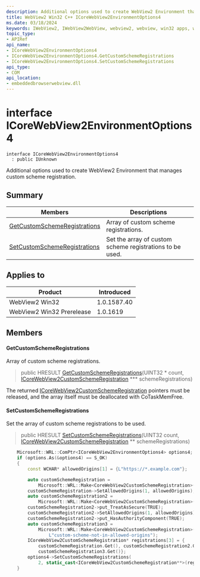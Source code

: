```yaml
---
description: Additional options used to create WebView2 Environment that manages custom scheme registration.
title: WebView2 Win32 C++ ICoreWebView2EnvironmentOptions4
ms.date: 03/18/2024
keywords: IWebView2, IWebView2WebView, webview2, webview, win32 apps, win32, edge, ICoreWebView2, ICoreWebView2Controller, browser control, edge html, ICoreWebView2EnvironmentOptions4
topic_type: 
- APIRef
api_name:
- ICoreWebView2EnvironmentOptions4
- ICoreWebView2EnvironmentOptions4.GetCustomSchemeRegistrations
- ICoreWebView2EnvironmentOptions4.SetCustomSchemeRegistrations
api_type:
- COM
api_location:
- embeddedbrowserwebview.dll
---
```


# interface ICoreWebView2EnvironmentOptions4

```
interface ICoreWebView2EnvironmentOptions4
  : public IUnknown
```

Additional options used to create WebView2 Environment that manages custom scheme registration.

## Summary

 Members                        | Descriptions
--------------------------------|---------------------------------------------
[GetCustomSchemeRegistrations](#getcustomschemeregistrations) | Array of custom scheme registrations.
[SetCustomSchemeRegistrations](#setcustomschemeregistrations) | Set the array of custom scheme registrations to be used.

## Applies to

Product                         | Introduced
--------------------------------|---------------------------------------------
WebView2 Win32            |    1.0.1587.40
WebView2 Win32 Prerelease |    1.0.1619

## Members

#### GetCustomSchemeRegistrations

Array of custom scheme registrations.

> public HRESULT [GetCustomSchemeRegistrations](#getcustomschemeregistrations)(UINT32 * count, [ICoreWebView2CustomSchemeRegistration](icorewebview2customschemeregistration.md#icorewebview2customschemeregistration) *** schemeRegistrations)

The returned [ICoreWebView2CustomSchemeRegistration](icorewebview2customschemeregistration.md#icorewebview2customschemeregistration) pointers must be released, and the array itself must be deallocated with CoTaskMemFree.

#### SetCustomSchemeRegistrations

Set the array of custom scheme registrations to be used.

> public HRESULT [SetCustomSchemeRegistrations](#setcustomschemeregistrations)(UINT32 count, [ICoreWebView2CustomSchemeRegistration](icorewebview2customschemeregistration.md#icorewebview2customschemeregistration) ** schemeRegistrations)

```cpp
    Microsoft::WRL::ComPtr<ICoreWebView2EnvironmentOptions4> options4;
    if (options.As(&options4) == S_OK)
    {
        const WCHAR* allowedOrigins[1] = {L"https://*.example.com"};

        auto customSchemeRegistration =
            Microsoft::WRL::Make<CoreWebView2CustomSchemeRegistration>(L"custom-scheme");
        customSchemeRegistration->SetAllowedOrigins(1, allowedOrigins);
        auto customSchemeRegistration2 =
            Microsoft::WRL::Make<CoreWebView2CustomSchemeRegistration>(L"wv2rocks");
        customSchemeRegistration2->put_TreatAsSecure(TRUE);
        customSchemeRegistration2->SetAllowedOrigins(1, allowedOrigins);
        customSchemeRegistration2->put_HasAuthorityComponent(TRUE);
        auto customSchemeRegistration3 =
            Microsoft::WRL::Make<CoreWebView2CustomSchemeRegistration>(
                L"custom-scheme-not-in-allowed-origins");
        ICoreWebView2CustomSchemeRegistration* registrations[3] = {
            customSchemeRegistration.Get(), customSchemeRegistration2.Get(),
            customSchemeRegistration3.Get()};
        options4->SetCustomSchemeRegistrations(
            2, static_cast<ICoreWebView2CustomSchemeRegistration**>(registrations));
    }
```

